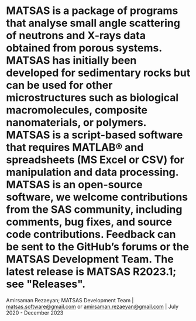 # MATSAS is a package of programs that analyse small angle scattering of neutrons and X-rays data obtained from porous systems. MATSAS has initially been developed for sedimentary rocks but can be used for other microstructures such as biological macromolecules, composite nanomaterials, or polymers. MATSAS is a script-based software that requires MATLAB® and spreadsheets (MS Excel or CSV) for manipulation and data processing. MATSAS is an open-source software, we welcome contributions from the SAS community, including comments, bug fixes, and source code contributions. Feedback can be sent to the GitHub’s forums or the MATSAS Development Team. The latest release is MATSAS R2023.1; see "Releases".
Amirsaman Rezaeyan;
MATSAS Development Team | matsas.software@gmail.com or amirsaman.rezaeyan@gmail.com | July 2020 - December 2023
